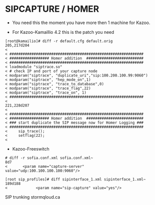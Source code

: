 # SIPCAPTURE / HOMER

* You need this the moment you have more then 1 machine for Kazoo.

* For Kazoo-Kamaillio 4.2 this is the patch you need

```
[root@kamailio]# diff -r default.cfg default.orig 
205,217d204
< 
< #############################################################                 
< ################## Homer addition  ##########################
< #############################################################
< loadmodule "siptrace.so"
< # check IP and port of your capture node                 
< modparam("siptrace", "duplicate_uri","sip:100.200.100.99:9060")
< modparam("siptrace", "hep_mode_on",1)
< modparam("siptrace", "trace_to_database",0)
< modparam("siptrace", "trace_flag",22)
< modparam("siptrace", "trace_on", 1)
< #############################################################   
< 
221,228d207
< 
< #############################################################
< ################## Homer addition  ##########################
< ### start duplicate the SIP message now for Homer Logging ###
< #############################################################
<     sip_trace();
<     setflag(22);
< 

```

* Kazoo-Freeswitch

```
# diff -r sofia.conf.xml sofia.conf.xml~
8d7
<       <param name="capture-server" value="udp:100.100.100.100:9060"/>
```

```
[root sip_profiles]# diff sipinterface_1.xml sipinterface_1.xml~
189d188
<             <param name="sip-capture" value="yes"/>
```


SIP trunking stormqloud.ca
